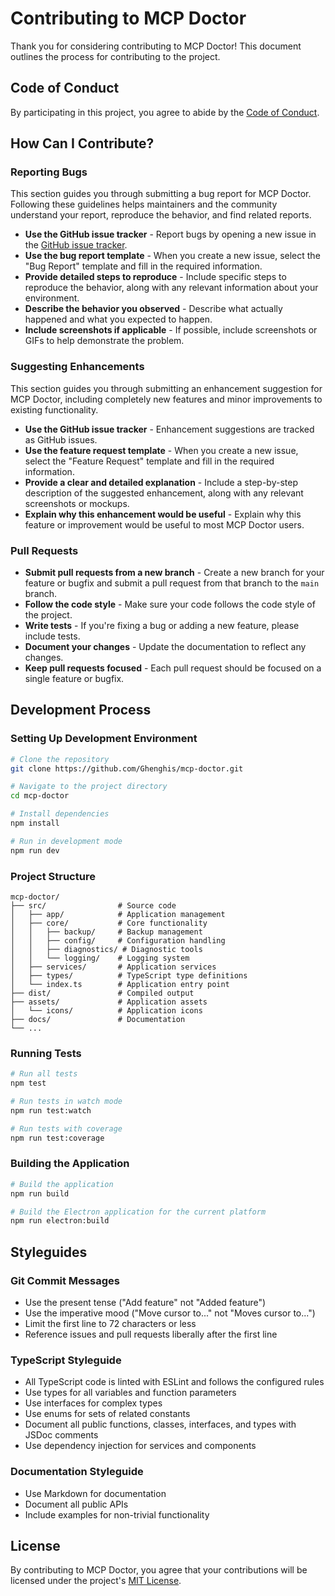 # Contributing to MCP Doctor

Thank you for considering contributing to MCP Doctor! This document outlines the process for contributing to the project.

## Code of Conduct

By participating in this project, you agree to abide by the [Code of Conduct](CODE_OF_CONDUCT.md).

## How Can I Contribute?

### Reporting Bugs

This section guides you through submitting a bug report for MCP Doctor. Following these guidelines helps maintainers and the community understand your report, reproduce the behavior, and find related reports.

- **Use the GitHub issue tracker** - Report bugs by opening a new issue in the [GitHub issue tracker](https://github.com/Ghenghis/mcp-doctor/issues).
- **Use the bug report template** - When you create a new issue, select the "Bug Report" template and fill in the required information.
- **Provide detailed steps to reproduce** - Include specific steps to reproduce the behavior, along with any relevant information about your environment.
- **Describe the behavior you observed** - Describe what actually happened and what you expected to happen.
- **Include screenshots if applicable** - If possible, include screenshots or GIFs to help demonstrate the problem.

### Suggesting Enhancements

This section guides you through submitting an enhancement suggestion for MCP Doctor, including completely new features and minor improvements to existing functionality.

- **Use the GitHub issue tracker** - Enhancement suggestions are tracked as GitHub issues.
- **Use the feature request template** - When you create a new issue, select the "Feature Request" template and fill in the required information.
- **Provide a clear and detailed explanation** - Include a step-by-step description of the suggested enhancement, along with any relevant screenshots or mockups.
- **Explain why this enhancement would be useful** - Explain why this feature or improvement would be useful to most MCP Doctor users.

### Pull Requests

- **Submit pull requests from a new branch** - Create a new branch for your feature or bugfix and submit a pull request from that branch to the `main` branch.
- **Follow the code style** - Make sure your code follows the code style of the project.
- **Write tests** - If you're fixing a bug or adding a new feature, please include tests.
- **Document your changes** - Update the documentation to reflect any changes.
- **Keep pull requests focused** - Each pull request should be focused on a single feature or bugfix.

## Development Process

### Setting Up Development Environment

```bash
# Clone the repository
git clone https://github.com/Ghenghis/mcp-doctor.git

# Navigate to the project directory
cd mcp-doctor

# Install dependencies
npm install

# Run in development mode
npm run dev
```

### Project Structure

```
mcp-doctor/
├── src/                # Source code
│   ├── app/            # Application management
│   ├── core/           # Core functionality
│   │   ├── backup/     # Backup management
│   │   ├── config/     # Configuration handling
│   │   ├── diagnostics/ # Diagnostic tools
│   │   └── logging/    # Logging system
│   ├── services/       # Application services
│   ├── types/          # TypeScript type definitions
│   └── index.ts        # Application entry point
├── dist/               # Compiled output
├── assets/             # Application assets
│   └── icons/          # Application icons
├── docs/               # Documentation
└── ...
```

### Running Tests

```bash
# Run all tests
npm test

# Run tests in watch mode
npm run test:watch

# Run tests with coverage
npm run test:coverage
```

### Building the Application

```bash
# Build the application
npm run build

# Build the Electron application for the current platform
npm run electron:build
```

## Styleguides

### Git Commit Messages

- Use the present tense ("Add feature" not "Added feature")
- Use the imperative mood ("Move cursor to..." not "Moves cursor to...")
- Limit the first line to 72 characters or less
- Reference issues and pull requests liberally after the first line

### TypeScript Styleguide

- All TypeScript code is linted with ESLint and follows the configured rules
- Use types for all variables and function parameters
- Use interfaces for complex types
- Use enums for sets of related constants
- Document all public functions, classes, interfaces, and types with JSDoc comments
- Use dependency injection for services and components

### Documentation Styleguide

- Use Markdown for documentation
- Document all public APIs
- Include examples for non-trivial functionality

## License

By contributing to MCP Doctor, you agree that your contributions will be licensed under the project's [MIT License](LICENSE).
